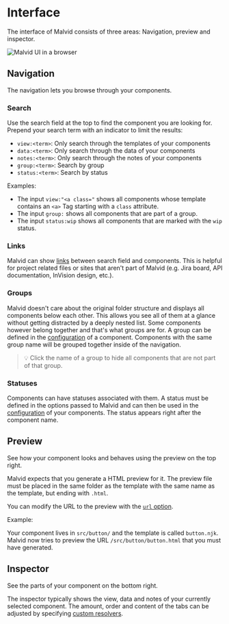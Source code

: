# Interface

The interface of Malvid consists of three areas: Navigation, preview and inspector.

![Malvid UI in a browser](https://s.electerious.com/images/malvid/readme.png)

## Navigation

The navigation lets you browse through your components.

### Search

Use the search field at the top to find the component you are looking for. Prepend your search term with an indicator to limit the results:

- `view:<term>`: Only search through the templates of your components
- `data:<term>`: Only search through the data of your components
- `notes:<term>`: Only search through the notes of your components
- `group:<term>`: Search by group
- `status:<term>`: Search by status

Examples:

- The input `view:"<a class="` shows all components whose template contains an `<a>` Tag starting with a `class` attribute.
- The input `group:` shows all components that are part of a group.
- The input `status:wip` shows all components that are marked with the `wip` status.

### Links

Malvid can show [links](Options.md#links) between search field and components. This is helpful for project related files or sites that aren't part of Malvid (e.g. Jira board, API documentation, InVision design, etc.).

### Groups

Malvid doesn't care about the original folder structure and displays all components below each other. This allows you see all of them at a glance without getting distracted by a deeply nested list. Some components however belong together and that's what groups are for. A group can be defined in the [configuration](Components.md#configuration) of a component. Components with the same group name will be grouped together inside of the navigation.

> 💡 Click the name of a group to hide all components that are not part of that group.

### Statuses

Components can have statuses associated with them. A status must be defined in the options passed to Malvid and can then be used in the [configuration](Components.md#configuration) of your components. The status appears right after the component name.

## Preview

See how your component looks and behaves using the preview on the top right.

Malvid expects that you generate a HTML preview for it. The preview file must be placed in the same folder as the template with the same name as the template, but ending with `.html`.

You can modify the URL to the preview with the [`url` option](Options.md#url).

Example:

Your component lives in `src/button/` and the template is called `button.njk`. Malvid now tries to preview the URL `/src/button/button.html` that you must have generated.

## Inspector

See the parts of your component on the bottom right.

The inspector typically shows the view, data and notes of your currently selected component. The amount, order and content of the tabs can be adjusted by specifying [custom resolvers](Options.md#resolvers).